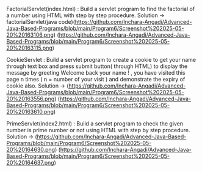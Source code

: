 FactorialServlet(index.html) : Build a servlet program to find the factorial of a number using HTML with step by step
procedure.
Solution ->  factorialServlet(java code)(https://github.com/Inchara-Angadi/Advanced-Java-Based-Programs/blob/main/Program6/Screenshot%202025-05-20%20163106.png)
            (https://github.com/Inchara-Angadi/Advanced-Java-Based-Programs/blob/main/Program6/Screenshot%202025-05-20%20163115.png)


CookieServlet : Build a servlet program to create a cookie to get your name through text box and press submit
button( through HTML) to display the message by greeting Welcome back your name ! , you have
visited this page n times ( n = number of your visit ) and demonstrate the expiry of cookie also.
Solution -> (https://github.com/Inchara-Angadi/Advanced-Java-Based-Programs/blob/main/Program6/Screenshot%202025-05-20%20163556.png)
            (https://github.com/Inchara-Angadi/Advanced-Java-Based-Programs/blob/main/Program6/Screenshot%202025-05-20%20163610.png)


PrimeServlet(index2.html) : Build a servlet program to check the given number is prime number or not using HTML with step
by step procedure.
Solution -> (https://github.com/Inchara-Angadi/Advanced-Java-Based-Programs/blob/main/Program6/Screenshot%202025-05-20%20164630.png)
            (https://github.com/Inchara-Angadi/Advanced-Java-Based-Programs/blob/main/Program6/Screenshot%202025-05-20%20164637.png)
